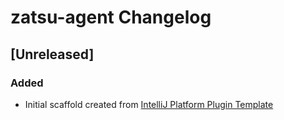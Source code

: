 <!-- Keep a Changelog guide -> https://keepachangelog.com -->

# zatsu-agent Changelog

## [Unreleased]
### Added
- Initial scaffold created from [IntelliJ Platform Plugin Template](https://github.com/JetBrains/intellij-platform-plugin-template)
